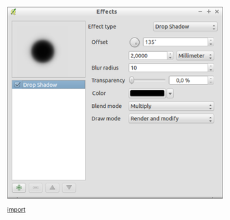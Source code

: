 ![](../images/QgsEffectStackPropertiesWidget-standalone.png)

[import](../gui/qgis-sample-QgsEffectStackPropertiesWidget.py)
